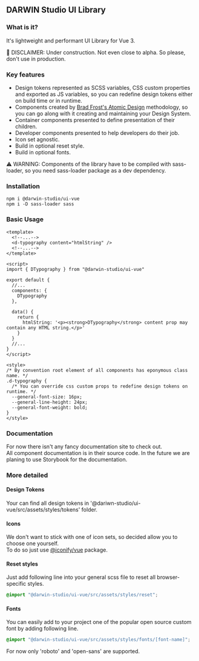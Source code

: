 ## DARWIN Studio UI Library

### What is it?
It's lightweight and performant UI Library for Vue 3.  

🚧 DISCLAIMER: Under construction. Not even close to alpha. So please, don't use in production.

### Key features
- Design tokens represented as SCSS variables, CSS custom properties and exported as JS variables, so you can redefine design tokens either on build time or in runtime.  
- Components created by [Brad Frost's Atomic Design](https://atomicdesign.bradfrost.com/) methodology, so you can go along with it creating and maintaining your Design System.  
- Container components presented to define presentation of their children.  
- Developer components presented to help developers do their job.
- Icon set agnostic.
- Build in optional reset style.
- Build in optional fonts.

⚠ WARNING: Components of the library have to be compiled with sass-loader, so you need sass-loader package as a dev dependency. 

### Installation
```shell script
npm i @darwin-studio/ui-vue
npm i -D sass-loader sass
```  

### Basic Usage
```vue
<template>
  <!--...-->
  <d-typography content="htmlString" />
  <!--...-->
</template>

<script>
import { DTypography } from "@darwin-studio/ui-vue"

export default {
  //...
  components: {
    DTypography
  },

  data() {
    return {
      htmlString: '<p><strong>DTypography</strong> content prop may contain any HTML string.</p>'
    }
  }
  //...
}
</script>

<style>
/* By convention root element of all components has eponymous class name. */
.d-typography {
  /* You can override css custom props to redefine design tokens on runtime. */
  --general-font-size: 16px;
  --general-line-height: 24px;
  --general-font-weight: bold;
}
</style>
```   

### Documentation

For now there isn't any fancy documentation site to check out.  
All component documentation is in their source code.
In the future we are planing to use Storybook for the documentation.

### More detailed

#### Design Tokens

Your can find all design tokens in '@dariwn-studio/ui-vue/src/assets/styles/tokens' folder.

#### Icons

We don't want to stick with one of icon sets, so decided allow you to choose one yourself.  
To do so just use [@iconify/vue](https://docs.iconify.design/implementations/vue/) package.

#### Reset styles

Just add following line into your general scss file to reset all browser-specific styles.
```scss
@import "@darwin-studio/ui-vue/src/assets/styles/reset";
```

#### Fonts

You can easily add to your project one of the popular open source custom font by adding following line. 
```scss
@import "@darwin-studio/ui-vue/src/assets/styles/fonts/[font-name]";
```
For now only 'roboto' and 'open-sans' are supported.
